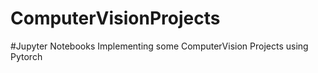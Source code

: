 # ComputerVisionProjects
#Jupyter Notebooks Implementing some ComputerVision Projects using Pytorch
